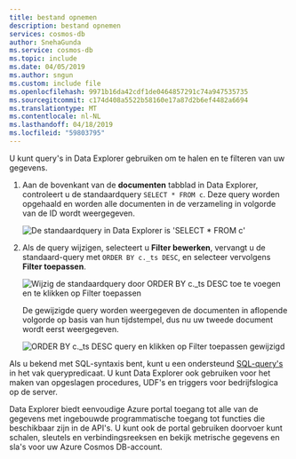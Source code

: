 ```yaml
---
title: bestand opnemen
description: bestand opnemen
services: cosmos-db
author: SnehaGunda
ms.service: cosmos-db
ms.topic: include
ms.date: 04/05/2019
ms.author: sngun
ms.custom: include file
ms.openlocfilehash: 9971b16da42cdf1de0464857291c74a947535735
ms.sourcegitcommit: c174d408a5522b58160e17a87d2b6ef4482a6694
ms.translationtype: MT
ms.contentlocale: nl-NL
ms.lasthandoff: 04/18/2019
ms.locfileid: "59803795"
---
```

U kunt query's in Data Explorer gebruiken om te halen en te filteren van uw gegevens.

1. Aan de bovenkant van de **documenten** tabblad in Data Explorer, controleert u de standaardquery `SELECT * FROM c`. Deze query worden opgehaald en worden alle documenten in de verzameling in volgorde van de ID wordt weergegeven. 
   
   ![De standaardquery in Data Explorer is 'SELECT * FROM c'](./media/cosmos-db-create-sql-api-query-data/azure-cosmosdb-data-explorer-query.png)
   
1. Als de query wijzigen, selecteert u **Filter bewerken**, vervangt u de standaard-query met `ORDER BY c._ts DESC`, en selecteer vervolgens **Filter toepassen**.
   
   ![Wijzig de standaardquery door ORDER BY c._ts DESC toe te voegen en te klikken op Filter toepassen](./media/cosmos-db-create-sql-api-query-data/azure-cosmosdb-data-explorer-edit-query.png)

   De gewijzigde query worden weergegeven de documenten in aflopende volgorde op basis van hun tijdstempel, dus nu uw tweede document wordt eerst weergegeven. 
   
   ![ORDER BY c._ts DESC query en klikken op Filter toepassen gewijzigd](./media/cosmos-db-create-sql-api-query-data/azure-cosmosdb-data-explorer-edited-query.png)

Als u bekend met SQL-syntaxis bent, kunt u een ondersteund [SQL-query's](../articles/cosmos-db/sql-api-sql-query.md) in het vak querypredicaat. U kunt Data Explorer ook gebruiken voor het maken van opgeslagen procedures, UDF's en triggers voor bedrijfslogica op de server. 

Data Explorer biedt eenvoudige Azure portal toegang tot alle van de gegevens met ingebouwde programmatische toegang tot functies die beschikbaar zijn in de API's. U kunt ook de portal gebruiken doorvoer kunt schalen, sleutels en verbindingsreeksen en bekijk metrische gegevens en sla's voor uw Azure Cosmos DB-account. 

